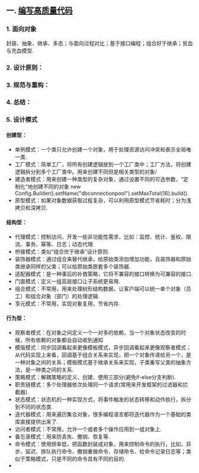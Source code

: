 ## 一. [编写高质量代码](coding)
### 1. 面向对象
封装、抽象、继承、多态；与面向过程对比；基于接口编程；组合好于继承；贫血与充血模型.
### 2. 设计原则：
### 3. 规范与重构：
### 4. 总结：
### 5. 设计模式
#### 创建型：
- 单例模式：一个类只允许创建一个对象，用于处理资源访问冲突和表示全局唯一类.
- 工厂模式：简单工厂，将所有创建逻辑放到一个工厂类中；工厂方法，将创建逻辑拆分到多个工厂类中。用来创建不同但是相关类型的对象/
- 建造者模式：用来创建一种类型的复杂对象，通过设置不同的可选参数，“定制化”地创建不同的对象 new Config.Builder().setName("dbconnectionpool").setMaxTotal(16).build().
- 原型模式：如果对象数据获取过程复杂，可以利用原型模式节省耗时；分为浅拷贝和深拷贝.

#### 结构型：
- 代理模式：控制访问，开发一些非功能性需求，比如：监控、统计、鉴权、限流、事务、幂等、日志；动态代理.
- 桥接模式：类似“组合优于继承”设计原则.
- 装饰器模式：通过组合来替代继承，给原始类添加增加功能，且装饰器和原始类继承同样的父类；可以给原始类嵌套多个装饰器.
- 适配器模式：是一种事后的补救策略，它将不兼容的接口转换为可兼容的接口.
- 门面模式：定义一组高层接口让子系统更易用.
- 组合模式：不常用，用来处理树形结构数据，让客户端可以统一单个对象（员工）和组合对象（部门）的处理逻辑.
- 享元模式：不常用，实现对象复用，节省内存.

#### 行为型：
- 观察者模式：在对象之间定义一个一对多的依赖，当一个对象状态改变的时候，所有依赖的对象都会自动收到通知
- 模版模式：同步回调看起来更像模板模式，异步回调看起来更像观察者模式；从代码实现上来看，回调基于组合关系来实现，把一个对象传递给另一个，是一种对象之间的关系；模板模式基于继承关系来实现，子类重写父类的抽象方法，是一种类之间的关系.
- 策略模式：解耦策略的定义、创建、使用三部分(避免if-else分支判断).
- 职责链模式：多个处理器依次处理同一个请求(常用来开发框架的过滤器和拦截器).
- 状态模式：状态机的一种实现方式，将事件触发的状态转移和动作执行，拆分到不同的状态类.
- 迭代器模式：用来遍历集合对象，很多编程语言都将迭代器作为一个基础的类库直接提供出来了.
- 访问者模式：不常用，允许一个或者多个操作应用到一组对象上.
- 备忘录模式：用来防丢失、撤销、恢复等.
- 命令模式：使用频率低，把函数封装成对象，用来控制命令的执行，比如，异步、延迟、排队执行命令、撤销重做命令、存储命令、给命令记录日志等；类似于策略模式，只是不同的命令具有不同的目的.
- 